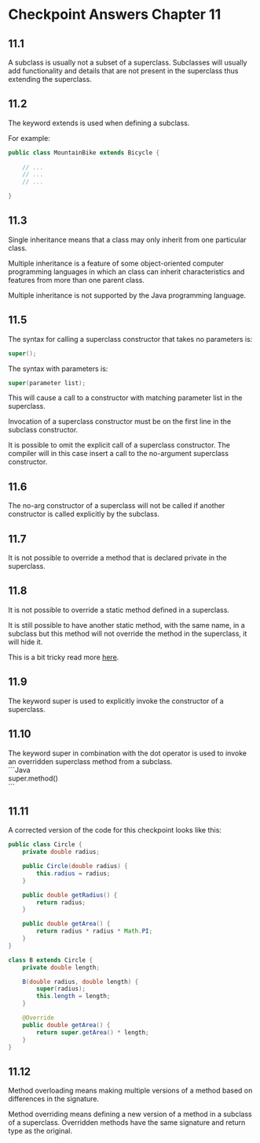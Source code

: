 # Checkpoint Answers Chapter 11 #
## 11.1 ##
A subclass is usually not a subset of a superclass. Subclasses will usually add functionality and details that are not present in the superclass thus extending the superclass.  

## 11.2 ##
The keyword extends is used when defining a subclass.  

For example:  
```Java  
public class MountainBike extends Bicycle {
	
	// ...
	// ...
	// ...

}
```  

## 11.3 ##
Single inheritance means that a class may only inherit from one particular class.  

Multiple inheritance is a feature of some object-oriented computer programming languages in which an class can inherit characteristics and features from more than one  parent class.  

Multiple inheritance is not supported by the Java programming language.  

## 11.5 ##
The syntax for calling a superclass constructor that takes no parameters is:  
```Java  
super();  
```  
The syntax with parameters is:  
```Java  
super(parameter list);  
```  
This will cause a call to a constructor with matching parameter list in the superclass.

Invocation of a superclass constructor must be on the first line in the subclass constructor.  

It is possible to omit the explicit call of a superclass constructor. The compiler will in this case insert a call to the no-argument superclass constructor.  

## 11.6 ##
The no-arg constructor of a superclass will not be called if another constructor is called explicitly by the subclass.  

## 11.7 ##
It is not possible to override a method that is declared private in the superclass.  

## 11.8 ##
It is not possible to override a static method defined in a superclass.  

It is still possible to have another static method, with the same name, in a subclass but this method will not override the method in the superclass, it will hide it.  

This is a bit tricky read more [here](http://docs.oracle.com/javase/tutorial/java/IandI/override.html "here").  

## 11.9 ##
The keyword super is used to explicitly invoke the constructor of a superclass.  

## 11.10 ##
The keyword super in combination with the dot operator is used to invoke an overridden superclass method from a subclass.  
´´´Java  
super.method()  
´´´  

## 11.11 ##
A corrected version of the code for this checkpoint looks like this:  
```Java  
public class Circle {
	private double radius;

	public Circle(double radius) {
		this.radius = radius;
	}

	public double getRadius() {
		return radius;
	}

	public double getArea() {
		return radius * radius * Math.PI;
	}
}

class B extends Circle {
	private double length;

	B(double radius, double length) {
		super(radius);
		this.length = length;
	}

	@Override
	public double getArea() {
		return super.getArea() * length;
	}
}
```  

## 11.12 ##
Method overloading means making multiple versions of a method based on differences in the signature.  

Method overriding means defining a new version of a method in a subclass of a superclass. Overridden methods have the same signature and return type as the original.  

